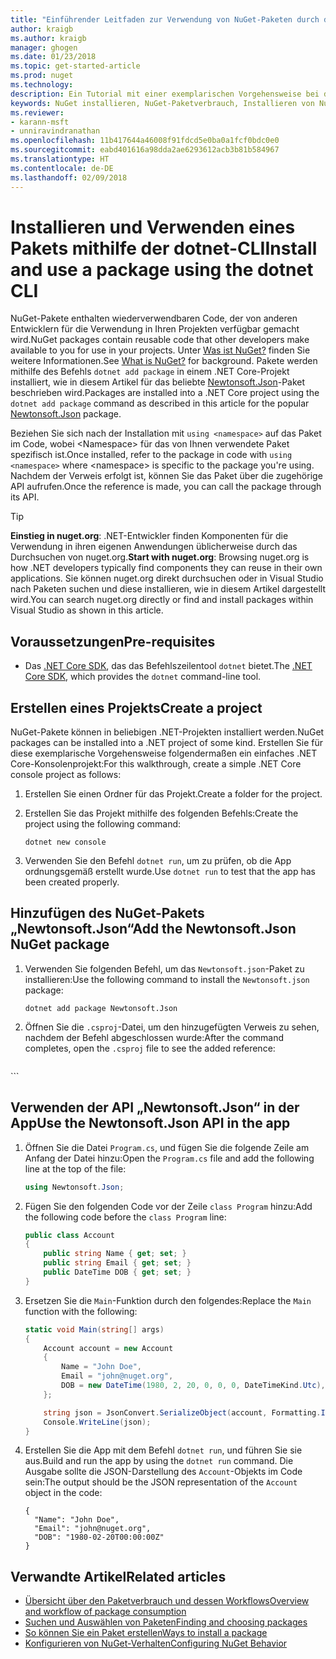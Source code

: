 ```yaml
---
title: "Einführender Leitfaden zur Verwendung von NuGet-Paketen durch die dotnet-CLI | Microsoft-Dokumentation"
author: kraigb
ms.author: kraigb
manager: ghogen
ms.date: 01/23/2018
ms.topic: get-started-article
ms.prod: nuget
ms.technology: 
description: Ein Tutorial mit einer exemplarischen Vorgehensweise bei der Installation und Verwendung eines NuGet-Pakets in einem .NET Core-Projekt.
keywords: NuGet installieren, NuGet-Paketverbrauch, Installieren von NuGet-Paketen, NuGet-Paketverweise, Verwenden von NuGet-Paketen
ms.reviewer:
- karann-msft
- unniravindranathan
ms.openlocfilehash: 11b417644a46008f91fdcd5e0ba0a1fcf0bdc0e0
ms.sourcegitcommit: eabd401616a98dda2ae6293612acb3b81b584967
ms.translationtype: HT
ms.contentlocale: de-DE
ms.lasthandoff: 02/09/2018
---
```

# <a name="install-and-use-a-package-using-the-dotnet-cli"></a><span data-ttu-id="0a517-104">Installieren und Verwenden eines Pakets mithilfe der dotnet-CLI</span><span class="sxs-lookup"><span data-stu-id="0a517-104">Install and use a package using the dotnet CLI</span></span>

<span data-ttu-id="0a517-105">NuGet-Pakete enthalten wiederverwendbaren Code, der von anderen Entwicklern für die Verwendung in Ihren Projekten verfügbar gemacht wird.</span><span class="sxs-lookup"><span data-stu-id="0a517-105">NuGet packages contain reusable code that other developers make available to you for use in your projects.</span></span> <span data-ttu-id="0a517-106">Unter [Was ist NuGet?](../What-is-NuGet.md) finden Sie weitere Informationen.</span><span class="sxs-lookup"><span data-stu-id="0a517-106">See [What is NuGet?](../What-is-NuGet.md) for background.</span></span> <span data-ttu-id="0a517-107">Pakete werden mithilfe des Befehls `dotnet add package` in einem .NET Core-Projekt installiert, wie in diesem Artikel für das beliebte [Newtonsoft.Json](https://www.nuget.org/packages/Newtonsoft.Json/)-Paket beschrieben wird.</span><span class="sxs-lookup"><span data-stu-id="0a517-107">Packages are installed into a .NET Core project using the `dotnet add package` command as described in this article for the popular [Newtonsoft.Json](https://www.nuget.org/packages/Newtonsoft.Json/) package.</span></span>

<span data-ttu-id="0a517-108">Beziehen Sie sich nach der Installation mit `using <namespace>` auf das Paket im Code, wobei \<Namespace\> für das von Ihnen verwendete Paket spezifisch ist.</span><span class="sxs-lookup"><span data-stu-id="0a517-108">Once installed, refer to the package in code with `using <namespace>` where \<namespace\> is specific to the package you're using.</span></span> <span data-ttu-id="0a517-109">Nachdem der Verweis erfolgt ist, können Sie das Paket über die zugehörige API aufrufen.</span><span class="sxs-lookup"><span data-stu-id="0a517-109">Once the reference is made, you can call the package through its API.</span></span>

> [!Tip]
> <span data-ttu-id="0a517-110">**Einstieg in nuget.org**: .NET-Entwickler finden Komponenten für die Verwendung in ihren eigenen Anwendungen üblicherweise durch das Durchsuchen von nuget.org.</span><span class="sxs-lookup"><span data-stu-id="0a517-110">**Start with nuget.org**: Browsing nuget.org is how .NET developers typically find components they can reuse in their own applications.</span></span> <span data-ttu-id="0a517-111">Sie können nuget.org direkt durchsuchen oder in Visual Studio nach Paketen suchen und diese installieren, wie in diesem Artikel dargestellt wird.</span><span class="sxs-lookup"><span data-stu-id="0a517-111">You can search nuget.org directly or find and install packages within Visual Studio as shown in this article.</span></span>

## <a name="pre-requisites"></a><span data-ttu-id="0a517-112">Voraussetzungen</span><span class="sxs-lookup"><span data-stu-id="0a517-112">Pre-requisites</span></span>

- <span data-ttu-id="0a517-113">Das [.NET Core SDK](https://www.microsoft.com/net/download/), das das Befehlszeilentool `dotnet` bietet.</span><span class="sxs-lookup"><span data-stu-id="0a517-113">The [.NET Core SDK](https://www.microsoft.com/net/download/), which provides the `dotnet` command-line tool.</span></span>

## <a name="create-a-project"></a><span data-ttu-id="0a517-114">Erstellen eines Projekts</span><span class="sxs-lookup"><span data-stu-id="0a517-114">Create a project</span></span>

<span data-ttu-id="0a517-115">NuGet-Pakete können in beliebigen .NET-Projekten installiert werden.</span><span class="sxs-lookup"><span data-stu-id="0a517-115">NuGet packages can be installed into a .NET project of some kind.</span></span> <span data-ttu-id="0a517-116">Erstellen Sie für diese exemplarische Vorgehensweise folgendermaßen ein einfaches .NET Core-Konsolenprojekt:</span><span class="sxs-lookup"><span data-stu-id="0a517-116">For this walkthrough, create a simple .NET Core console project as follows:</span></span>

1. <span data-ttu-id="0a517-117">Erstellen Sie einen Ordner für das Projekt.</span><span class="sxs-lookup"><span data-stu-id="0a517-117">Create a folder for the project.</span></span>

1. <span data-ttu-id="0a517-118">Erstellen Sie das Projekt mithilfe des folgenden Befehls:</span><span class="sxs-lookup"><span data-stu-id="0a517-118">Create the project using the following command:</span></span>

    ```cli
    dotnet new console
    ```

1. <span data-ttu-id="0a517-119">Verwenden Sie den Befehl `dotnet run`, um zu prüfen, ob die App ordnungsgemäß erstellt wurde.</span><span class="sxs-lookup"><span data-stu-id="0a517-119">Use `dotnet run` to test that the app has been created properly.</span></span>

## <a name="add-the-newtonsoftjson-nuget-package"></a><span data-ttu-id="0a517-120">Hinzufügen des NuGet-Pakets „Newtonsoft.Json“</span><span class="sxs-lookup"><span data-stu-id="0a517-120">Add the Newtonsoft.Json NuGet package</span></span>

1. <span data-ttu-id="0a517-121">Verwenden Sie folgenden Befehl, um das `Newtonsoft.json`-Paket zu installieren:</span><span class="sxs-lookup"><span data-stu-id="0a517-121">Use the following command to install the `Newtonsoft.json` package:</span></span>

    ```cli
    dotnet add package Newtonsoft.Json
    ```

1. <span data-ttu-id="0a517-122">Öffnen Sie die `.csproj`-Datei, um den hinzugefügten Verweis zu sehen, nachdem der Befehl abgeschlossen wurde:</span><span class="sxs-lookup"><span data-stu-id="0a517-122">After the command completes, open the `.csproj` file to see the added reference:</span></span>

    ```xml
  <ItemGroup>
    <PackageReference Include="Newtonsoft.Json" Version="10.0.3" />
  </ItemGroup>
    ```

## <a name="use-the-newtonsoftjson-api-in-the-app"></a><span data-ttu-id="0a517-123">Verwenden der API „Newtonsoft.Json“ in der App</span><span class="sxs-lookup"><span data-stu-id="0a517-123">Use the Newtonsoft.Json API in the app</span></span>

1. <span data-ttu-id="0a517-124">Öffnen Sie die Datei `Program.cs`, und fügen Sie die folgende Zeile am Anfang der Datei hinzu:</span><span class="sxs-lookup"><span data-stu-id="0a517-124">Open the `Program.cs` file and add the following line at the top of the file:</span></span>

    ```cs
    using Newtonsoft.Json;
    ```

1. <span data-ttu-id="0a517-125">Fügen Sie den folgenden Code vor der Zeile `class Program` hinzu:</span><span class="sxs-lookup"><span data-stu-id="0a517-125">Add the following code before the `class Program` line:</span></span>

    ```cs
    public class Account
    {
        public string Name { get; set; }
        public string Email { get; set; }
        public DateTime DOB { get; set; }
    }
    ```

1. <span data-ttu-id="0a517-126">Ersetzen Sie die `Main`-Funktion durch den folgendes:</span><span class="sxs-lookup"><span data-stu-id="0a517-126">Replace the `Main` function with the following:</span></span>

    ```cs
    static void Main(string[] args)
    {
        Account account = new Account
        {
            Name = "John Doe",
            Email = "john@nuget.org",
            DOB = new DateTime(1980, 2, 20, 0, 0, 0, DateTimeKind.Utc),
        };

        string json = JsonConvert.SerializeObject(account, Formatting.Indented);
        Console.WriteLine(json);
    }
    ```

1. <span data-ttu-id="0a517-127">Erstellen Sie die App mit dem Befehl `dotnet run`, und führen Sie sie aus.</span><span class="sxs-lookup"><span data-stu-id="0a517-127">Build and run the app by using the `dotnet run` command.</span></span> <span data-ttu-id="0a517-128">Die Ausgabe sollte die JSON-Darstellung des `Account`-Objekts im Code sein:</span><span class="sxs-lookup"><span data-stu-id="0a517-128">The output should be the JSON representation of the `Account` object in the code:</span></span>

    ```output
    {
      "Name": "John Doe",
      "Email": "john@nuget.org",
      "DOB": "1980-02-20T00:00:00Z"
    }
    ```

## <a name="related-articles"></a><span data-ttu-id="0a517-129">Verwandte Artikel</span><span class="sxs-lookup"><span data-stu-id="0a517-129">Related articles</span></span>

- [<span data-ttu-id="0a517-130">Übersicht über den Paketverbrauch und dessen Workflows</span><span class="sxs-lookup"><span data-stu-id="0a517-130">Overview and workflow of package consumption</span></span>](../consume-packages/overview-and-workflow.md)
- [<span data-ttu-id="0a517-131">Suchen und Auswählen von Paketen</span><span class="sxs-lookup"><span data-stu-id="0a517-131">Finding and choosing packages</span></span>](../consume-packages/finding-and-choosing-packages.md)
- [<span data-ttu-id="0a517-132">So können Sie ein Paket erstellen</span><span class="sxs-lookup"><span data-stu-id="0a517-132">Ways to install a package</span></span>](../consume-packages/ways-to-install-a-package.md)
- [<span data-ttu-id="0a517-133">Konfigurieren von NuGet-Verhalten</span><span class="sxs-lookup"><span data-stu-id="0a517-133">Configuring NuGet Behavior</span></span>](../consume-packages/configuring-nuget-behavior.md)
